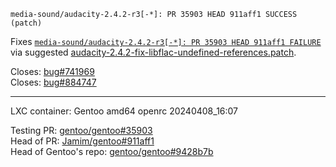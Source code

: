 `media-sound/audacity-2.4.2-r3[-*]: PR 35903 HEAD 911aff1 SUCCESS (patch)`

Fixes [`media-sound/audacity-2.4.2-r3[-*]: PR 35903 HEAD 911aff1 FAILURE`](https://github.com/mehw/gentoo-ebuild-testing/tree/media-sound/audacity#user-content-failure-pr-35903-head-911aff1-2.4.2-r3-1)
via suggested [audacity-2.4.2-fix-libflac-undefined-references.patch](files/audacity-2.4.2-fix-libflac-undefined-references.patch).

Closes: [bug#741969](https://bugs.gentoo.org/741969)  
Closes: [bug#884747](https://bugs.gentoo.org/884747)

---

LXC container: Gentoo amd64 openrc 20240408_16:07

Testing PR: [gentoo/gentoo#35903](https://github.com/gentoo/gentoo/pull/35903)  
Head of PR: [Jamim/gentoo#911aff1](https://github.com/Jamim/gentoo/tree/911aff12f7fe07a527a7faa15c78156b1a15b8f7)  
Head of Gentoo's repo: [gentoo/gentoo#9428b7b](https://github.com/gentoo/gentoo/tree/9428b7b54576cfaa84da562e1148a804acd6cc30)
